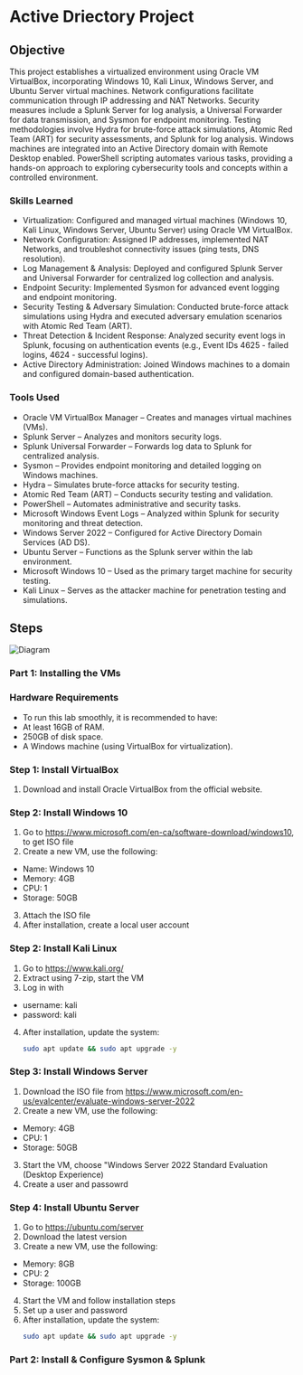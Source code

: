 # Active Driectory Project

## Objective

This project establishes a virtualized environment using Oracle VM VirtualBox, incorporating Windows 10, Kali Linux, Windows Server, and Ubuntu Server virtual machines. Network configurations facilitate communication through IP addressing and NAT Networks. Security measures include a Splunk Server for log analysis, a Universal Forwarder for data transmission, and Sysmon for endpoint monitoring. Testing methodologies involve Hydra for brute-force attack simulations, Atomic Red Team (ART) for security assessments, and Splunk for log analysis. Windows machines are integrated into an Active Directory domain with Remote Desktop enabled. PowerShell scripting automates various tasks, providing a hands-on approach to exploring cybersecurity tools and concepts within a controlled environment.


### Skills Learned

- Virtualization: Configured and managed virtual machines (Windows 10, Kali Linux, Windows Server, Ubuntu Server) using Oracle VM VirtualBox.
- Network Configuration: Assigned IP addresses, implemented NAT Networks, and troubleshot connectivity issues (ping tests, DNS resolution).
- Log Management & Analysis: Deployed and configured Splunk Server and Universal Forwarder for centralized log collection and analysis.
- Endpoint Security: Implemented Sysmon for advanced event logging and endpoint monitoring.
- Security Testing & Adversary Simulation: Conducted brute-force attack simulations using Hydra and executed adversary emulation scenarios with Atomic Red Team (ART).
- Threat Detection & Incident Response: Analyzed security event logs in Splunk, focusing on authentication events (e.g., Event IDs 4625 - failed logins, 4624 - successful logins).
- Active Directory Administration: Joined Windows machines to a domain and configured domain-based authentication.

### Tools Used


- Oracle VM VirtualBox Manager – Creates and manages virtual machines (VMs).
- Splunk Server – Analyzes and monitors security logs.
- Splunk Universal Forwarder – Forwards log data to Splunk for centralized analysis.
- Sysmon – Provides endpoint monitoring and detailed logging on Windows machines.
- Hydra – Simulates brute-force attacks for security testing.
- Atomic Red Team (ART) – Conducts security testing and validation.
- PowerShell – Automates administrative and security tasks.
- Microsoft Windows Event Logs – Analyzed within Splunk for security monitoring and threat detection.
- Windows Server 2022 – Configured for Active Directory Domain Services (AD DS).
- Ubuntu Server – Functions as the Splunk server within the lab environment.
- Microsoft Windows 10 – Used as the primary target machine for security testing.
- Kali Linux – Serves as the attacker machine for penetration testing and simulations.
## Steps


![Diagram](https://github.com/user-attachments/assets/39e22a7a-1fbc-417c-9b4d-d78c57aa1eea)

### Part 1: Installing the VMs

### Hardware Requirements
- To run this lab smoothly, it is recommended to have:
- At least 16GB of RAM.
- 250GB of disk space.
- A Windows machine (using VirtualBox for virtualization).

### Step 1: Install VirtualBox
1. Download and install Oracle VirtualBox from the official website.

### Step 2: Install Windows 10
1. Go to  https://www.microsoft.com/en-ca/software-download/windows10, to get ISO file
2. Create a new VM, use the following:
- Name: Windows 10
- Memory: 4GB
- CPU: 1
- Storage: 50GB
3. Attach the ISO file
4. After installation, create a local user account

### Step 2: Install Kali Linux
1. Go to  https://www.kali.org/
2. Extract using 7-zip, start the VM
3. Log in with
- username: kali
- password: kali
4. After installation, update the system:
   ```bash
   sudo apt update && sudo apt upgrade -y
### Step 3: Install Windows Server
1. Download the ISO file from https://www.microsoft.com/en-us/evalcenter/evaluate-windows-server-2022
2. Create a new VM, use the following:
- Memory: 4GB
- CPU: 1
- Storage: 50GB
3. Start the VM, choose "Windows Server 2022 Standard Evaluation (Desktop Experience)
4. Create a user and passowrd 

### Step 4: Install Ubuntu Server 
1. Go to https://ubuntu.com/server
2. Download the latest version
3. Create a new VM, use the following:
- Memory: 8GB
- CPU: 2
- Storage: 100GB
4. Start the VM and follow installation steps
5. Set up a user and password
6. After installation, update the system:
   ```bash
   sudo apt update && sudo apt upgrade -y

### Part 2: Install & Configure Sysmon & Splunk 

